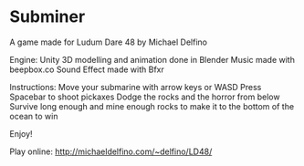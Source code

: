 # Subminer

A game made for Ludum Dare 48
by Michael Delfino

Engine: Unity
3D modelling and animation done in Blender
Music made with beepbox.co
Sound Effect made with Bfxr

Instructions: Move your submarine with arrow keys or WASD
Press Spacebar to shoot pickaxes
Dodge the rocks and the horror from below
Survive long enough and mine enough rocks to make it to the bottom of the ocean to win

Enjoy!

Play online: http://michaeldelfino.com/~delfino/LD48/
